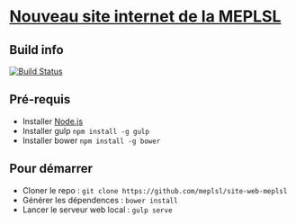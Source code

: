 # [Nouveau site internet de la MEPLSL](https://www.mission-evangelique-parmi-les-sans-logis.fr/)


## Build info
[![Build Status](https://travis-ci.org/meplsl/site-web-meplsl.svg?branch=master)](https://travis-ci.org/meplsl/site-web-meplsl)

## Pré-requis

* Installer [Node.js](https://nodejs.org/en/)
* Installer gulp `npm install -g gulp`
* Installer bower `npm install -g bower`
 
## Pour démarrer

* Cloner le repo : `git clone https://github.com/meplsl/site-web-meplsl`
* Générer les dépendences : `bower install`
* Lancer le serveur web local : `gulp serve`
